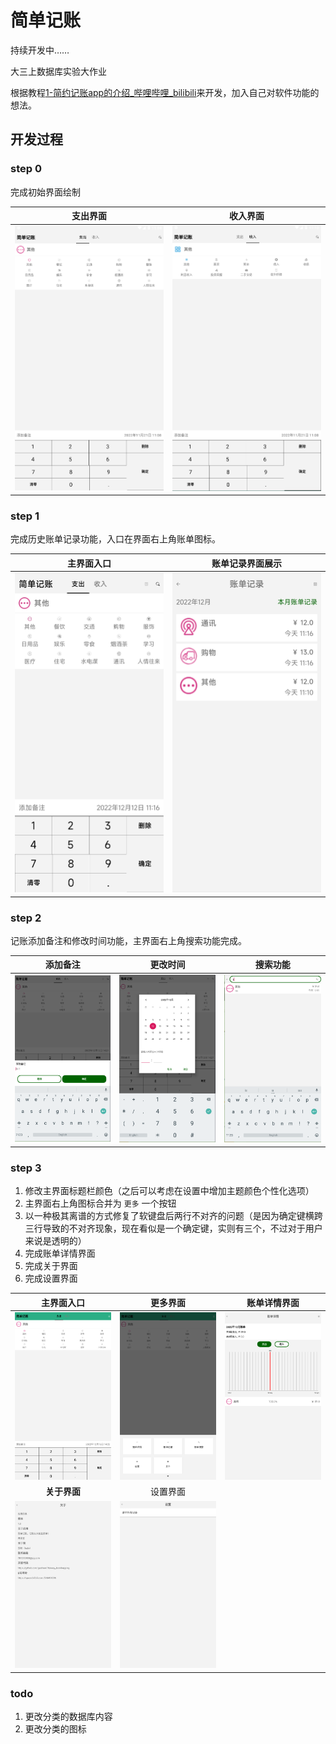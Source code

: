 # 简单记账

持续开发中……

大三上数据库实验大作业

根据教程[1-简约记账app的介绍_哔哩哔哩_bilibili](https://www.bilibili.com/video/BV1Ey4y1k73N?p=1)来开发，加入自己对软件功能的想法。

## 开发过程

### step 0

完成初始界面绘制

|                    支出界面                    |                    收入界面                    |
| :--------------------------------------------: | :--------------------------------------------: |
| ![step0图1主界面支出界面展示](img/step0_1.png) | ![step0图2主界面收入界面展示](img/step0_2.png) |

### step 1

完成历史账单记录功能，入口在界面右上角账单图标。

|                 主界面入口                 |               账单记录界面展示               |
| :----------------------------------------: | :------------------------------------------: |
| ![step1图1主界面图标展示](img/step1_1.png) | ![step1图1账单记录界面展示](img/step1_2.png) |

### step 2

记账添加备注和修改时间功能，主界面右上角搜索功能完成。

|                 添加备注                 |               更改时间               | 搜索功能                             |
| :--------------------------------------: | :----------------------------------: | ------------------------------------ |
| ![step2图1添加备注展示](img/step2_1.png) | ![step2图2更改时间](img/step2_2.png) | ![step2图3搜索功能](img/step2_3.png) |

### step 3

1. 修改主界面标题栏颜色（之后可以考虑在设置中增加主题颜色个性化选项）
2. 主界面右上角图标合并为 `更多` 一个按钮
3. 以一种极其离谱的方式修复了软键盘后两行不对齐的问题（是因为确定键横跨三行导致的不对齐现象，现在看似是一个确定键，实则有三个，不过对于用户来说是透明的）
4. 完成账单详情界面
5. 完成关于界面
6. 完成设置界面

|                主界面入口                |                 更多界面                 | **账单详情界面**                             |
| :--------------------------------------: | :--------------------------------------: | -------------------------------------------- |
|  ![step3图1主界面展示](img/step3_1.png)  | ![step3图2更多界面展示](img/step3_2.png) | ![step3图3账单详情界面展示](img/step3_3.png) |
|               **关于界面**               |                 设置界面                 |                                              |
| ![step3图4关于界面展示](img/step3_4.png) | ![step3图5设置界面展示](img/step3_5.png) |                                              |

### todo

1. 更改分类的数据库内容
2. 更改分类的图标